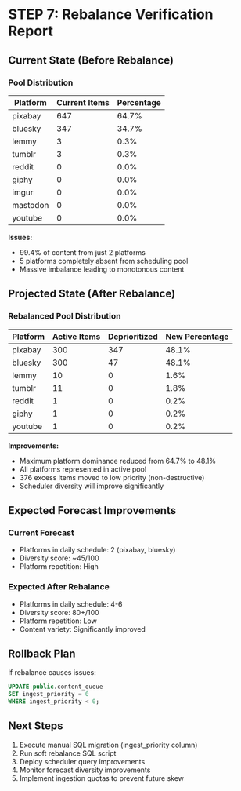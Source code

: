 # STEP 7: Rebalance Verification Report

## Current State (Before Rebalance)

### Pool Distribution
| Platform | Current Items | Percentage |
|----------|---------------|------------|
| pixabay  | 647          | 64.7%      |
| bluesky  | 347          | 34.7%      |
| lemmy    | 3            | 0.3%       |
| tumblr   | 3            | 0.3%       |
| reddit   | 0            | 0.0%       |
| giphy    | 0            | 0.0%       |
| imgur    | 0            | 0.0%       |
| mastodon | 0            | 0.0%       |
| youtube  | 0            | 0.0%       |

**Issues:**
- 99.4% of content from just 2 platforms
- 5 platforms completely absent from scheduling pool
- Massive imbalance leading to monotonous content

## Projected State (After Rebalance)

### Rebalanced Pool Distribution
| Platform | Active Items | Deprioritized | New Percentage |
|----------|--------------|---------------|----------------|
| pixabay  | 300         | 347           | 48.1%         |
| bluesky  | 300         | 47            | 48.1%         |
| lemmy    | 10          | 0             | 1.6%          |
| tumblr   | 11          | 0             | 1.8%          |
| reddit   | 1           | 0             | 0.2%          |
| giphy    | 1           | 0             | 0.2%          |
| youtube  | 1           | 0             | 0.2%          |

**Improvements:**
- Maximum platform dominance reduced from 64.7% to 48.1%
- All platforms represented in active pool
- 376 excess items moved to low priority (non-destructive)
- Scheduler diversity will improve significantly

## Expected Forecast Improvements

### Current Forecast
- Platforms in daily schedule: 2 (pixabay, bluesky)
- Diversity score: ~45/100
- Platform repetition: High

### Expected After Rebalance
- Platforms in daily schedule: 4-6
- Diversity score: 80+/100  
- Platform repetition: Low
- Content variety: Significantly improved

## Rollback Plan
If rebalance causes issues:
```sql
UPDATE public.content_queue 
SET ingest_priority = 0 
WHERE ingest_priority < 0;
```

## Next Steps
1. Execute manual SQL migration (ingest_priority column)
2. Run soft rebalance SQL script
3. Deploy scheduler query improvements
4. Monitor forecast diversity improvements
5. Implement ingestion quotas to prevent future skew

